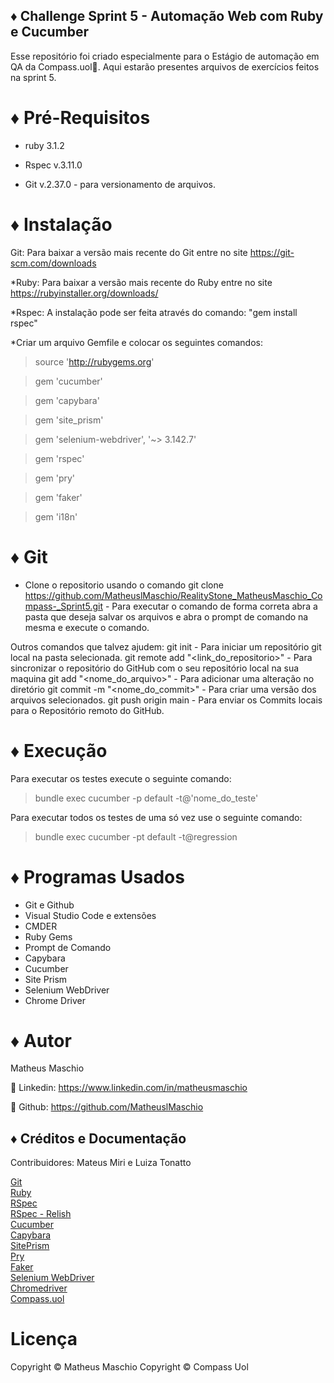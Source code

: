## ♦️ Challenge Sprint 5 - Automação Web com Ruby e Cucumber
Esse repositório foi criado especialmente para o Estágio de automação em QA da Compass.uol🧭.
Aqui estarão presentes arquivos de exercícios feitos na sprint 5.

# ♦️ Pré-Requisitos
* ruby 3.1.2

* Rspec v.3.11.0 

* Git v.2.37.0 - para versionamento de arquivos.

# ♦️ Instalação
Git: Para baixar a versão mais recente do Git entre no site https://git-scm.com/downloads

*Ruby: Para baixar a versão mais recente do Ruby entre no site https://rubyinstaller.org/downloads/

*Rspec: A instalação pode ser feita através do comando:  "gem install rspec"

*Criar um arquivo Gemfile e colocar os seguintes comandos:

>source 'http://rubygems.org'

> gem 'cucumber'

> gem 'capybara'

> gem 'site_prism'

> gem 'selenium-webdriver', '~> 3.142.7'

> gem 'rspec'

> gem 'pry'

> gem 'faker'

> gem 'i18n'



# ♦️ Git
* Clone o repositorio usando o comando git clone https://github.com/MatheuslMaschio/RealityStone_MatheusMaschio_Compass-_Sprint5.git - Para executar o comando de forma correta abra a pasta que deseja salvar os arquivos e abra o prompt de comando na mesma e execute o comando.

Outros comandos que talvez ajudem:
git init - Para iniciar um repositório git local na pasta selecionada.
git remote add "<link_do_repositorio>" - Para sincronizar o repositório do GitHub com o seu repositório local na sua maquina 
git add "<nome_do_arquivo>" -  Para adicionar uma alteração no diretório
git commit -m "<nome_do_commit>" - Para criar uma versão dos arquivos selecionados.
git push origin main - Para enviar os Commits locais para o Repositório remoto do GitHub.


# ♦️ Execução 
Para executar os testes execute o seguinte comando:

>bundle exec cucumber -p default -t@'nome_do_teste'

Para executar todos os testes de uma só vez use o seguinte comando:

>bundle exec cucumber -pt default -t@regression

# ♦️ Programas Usados
* Git e Github
* Visual Studio Code e extensões
* CMDER
* Ruby Gems
* Prompt de Comando
* Capybara
* Cucumber
* Site Prism
* Selenium WebDriver
* Chrome Driver

# ♦️ Autor 
Matheus Maschio

 🔗 Linkedin: https://www.linkedin.com/in/matheusmaschio
 
 🔗 Github: https://github.com/MatheuslMaschio
 
 ## ♦️ Créditos e Documentação
 Contribuidores: Mateus Miri e Luiza Tonatto
 
[Git](https://git-scm.com/doc)  
[Ruby](https://www.ruby-lang.org/pt/documentation/)  
[RSpec](https://rspec.info/documentation/)  
[RSpec - Relish](https://relishapp.com/rspec/docs/)  
[Cucumber](https://github.com/cucumber/cucumber-ruby)  
[Capybara](https://github.com/teamcapybara/capybara)  
[SitePrism](https://github.com/site-prism/site_prism)  
[Pry](https://github.com/pry/pry)  
[Faker](https://github.com/faker-ruby/faker)  
[Selenium WebDriver](https://github.com/SeleniumHQ/selenium)  
[Chromedriver](https://chromedriver.chromium.org/downloads)  
[Compass.uol](https://compass.uol/)  
 
 # Licença
 Copyright © Matheus Maschio
 Copyright © Compass Uol

